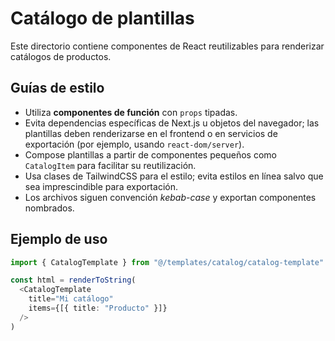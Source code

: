 # Catálogo de plantillas

Este directorio contiene componentes de React reutilizables para renderizar catálogos de productos.

## Guías de estilo

- Utiliza **componentes de función** con `props` tipadas.
- Evita dependencias específicas de Next.js u objetos del navegador; las plantillas deben renderizarse en el frontend o en servicios de exportación (por ejemplo, usando `react-dom/server`).
- Compose plantillas a partir de componentes pequeños como `CatalogItem` para facilitar su reutilización.
- Usa clases de TailwindCSS para el estilo; evita estilos en línea salvo que sea imprescindible para exportación.
- Los archivos siguen convención *kebab-case* y exportan componentes nombrados.

## Ejemplo de uso

```ts
import { CatalogTemplate } from "@/templates/catalog/catalog-template"

const html = renderToString(
  <CatalogTemplate
    title="Mi catálogo"
    items={[{ title: "Producto" }]}
  />
)
```